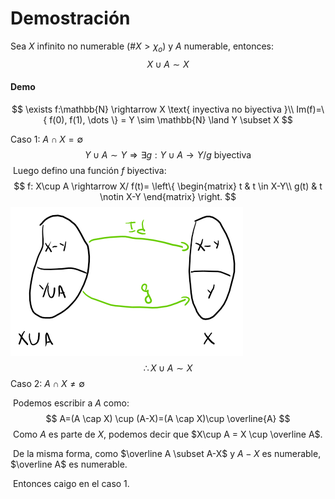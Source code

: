 # Demostración

Sea $X$ infinito no numerable ($\#X \gt \chi_o$) y $A$ numerable, entonces:
$$
X\cup A \sim X
$$

#### Demo

$$
\exists f:\mathbb{N} \rightarrow X \text{ inyectiva no biyectiva }\\
Im(f)=\{ f(0), f(1), \dots \} = Y \sim \mathbb{N} \land Y \subset X
$$


Caso 1: $A \cap X = \emptyset$
$$
Y \cup A \sim Y \Rightarrow \exists g: Y\cup A \rightarrow Y/ g \text{  biyectiva}
$$
​	Luego defino una función $f$ biyectiva:
$$
f: X\cup A \rightarrow X/ f(t)=
\left\{
	\begin{matrix}
		t & t \in X-Y\\
		g(t) & t \notin X-Y
	\end{matrix}
\right.
$$
![img](Resources/clip_image001.png)
$$
\therefore X\cup A \sim X
$$
Caso 2: $A \cap X \neq \emptyset$

​	Podemos escribir a $A$ como:
$$
A=(A \cap X) \cup (A-X)=(A \cap X)\cup \overline{A}
$$
​	Como $A$ es parte de $X$, podemos decir que $X\cup A = X \cup \overline A$.

​	De la misma forma, como $\overline A \subset A-X$ y $A-X$ es numerable, $\overline A$ es numerable.

​	Entonces caigo en el caso 1.

